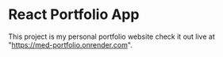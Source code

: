 # React Portfolio App

This project is my personal portfolio website check it out live at "https://med-portfolio.onrender.com".

